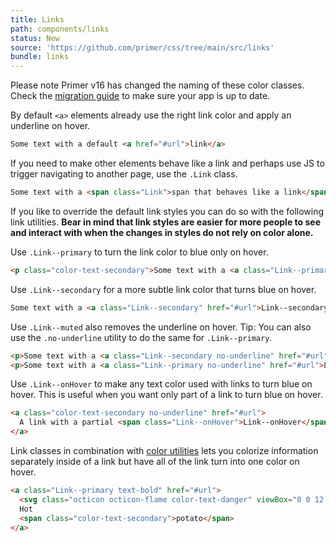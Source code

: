 ```yaml
---
title: Links
path: components/links
status: New
source: 'https://github.com/primer/css/tree/main/src/links'
bundle: links
---
```


<Note>
  Please note Primer v16 has changed the naming of these color classes. Check the <a href="/css/support/v16-migration">migration guide</a> to make sure your app is up to date.
</Note>

By default `<a>` elements already use the right link color and apply an underline on hover.

```html live
Some text with a default <a href="#url">link</a>
```

If you need to make other elements behave like a link and perhaps use JS to trigger navigating to another page, use the `.Link` class.

```html live
Some text with a <span class="Link">span that behaves like a link</span>
```

If you like to override the default link styles you can do so with the following link utilities. **Bear in mind that link styles are easier for more people to see and interact with when the changes in styles do not rely on color alone.**

Use `.Link--primary` to turn the link color to blue only on hover.

```html live
<p class="color-text-secondary">Some text with a <a class="Link--primary" href="#url">Link--primary</a></p>
```

Use `.Link--secondary` for a more subtle link color that turns blue on hover.

```html live
Some text with a <a class="Link--secondary" href="#url">Link--secondary</a>
```

Use `.Link--muted` also removes the underline on hover. Tip: You can also use the `.no-underline` utility to do the same for `.Link--primary`.

```html live
<p>Some text with a <a class="Link--secondary no-underline" href="#url">Link--muted</a></p>
<p>Some text with a <a class="Link--primary no-underline" href="#url">Link--primary no-underline</a></p>
```

Use `.Link--onHover` to make any text color used with links to turn blue on hover. This is useful when you want only part of a link to turn blue on hover.

```html live
<a class="color-text-secondary no-underline" href="#url">
  A link with a partial <span class="Link--onHover">Link--onHover</span>
</a>
```

Link classes in combination with [color utilities](../utilities/colors) lets you colorize information separately inside of a link but have all of the link turn into one color on hover.

```html live
<a class="Link--primary text-bold" href="#url">
  <svg class="octicon octicon-flame color-text-danger" viewBox="0 0 12 16" version="1.1" width="12" height="16" aria-hidden="true"><path fill-rule="evenodd" d="M5.05.31c.81 2.17.41 3.38-.52 4.31C3.55 5.67 1.98 6.45.9 7.98c-1.45 2.05-1.7 6.53 3.53 7.7-2.2-1.16-2.67-4.52-.3-6.61-.61 2.03.53 3.33 1.94 2.86 1.39-.47 2.3.53 2.27 1.67-.02.78-.31 1.44-1.13 1.81 3.42-.59 4.78-3.42 4.78-5.56 0-2.84-2.53-3.22-1.25-5.61-1.52.13-2.03 1.13-1.89 2.75.09 1.08-1.02 1.8-1.86 1.33-.67-.41-.66-1.19-.06-1.78C8.18 5.31 8.68 2.45 5.05.32L5.03.3l.02.01z"></path></svg>
  Hot
  <span class="color-text-secondary">potato</span>
</a>
```

